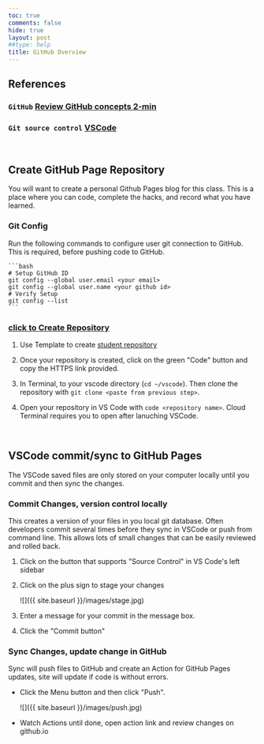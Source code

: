 ```yaml
---
toc: true
comments: false
hide: true
layout: post
##type: help
title: GitHub Overview
---
```


## References

### `GitHub` [Review GitHub concepts 2-min](https://www.youtube.com/watch?v=phGdqJB6ep0)

### `Git source control` [VSCode](https://code.visualstudio.com/docs/sourcecontrol/overview)
<br>

## Create GitHub Page Repository
You will want to create a personal Github Pages blog for this class. This is a place where you can code, complete the hacks, and record what you have learned. 

### Git Config
Run the following commands to configure user git connection to GitHub.  This is required,  before pushing code to GitHub.

    ```bash
    # Setup GitHub ID
    git config --global user.email <your email>
    git config --global user.name <your github id>
    # Verify Setup
    git config --list
    ```

### [click to Create Repository](https://docs.github.com/en/repositories/creating-and-managing-repositories/creating-a-repository-from-a-template)

1. Use Template to create [student repository](https://github.com/nighthawkcoders/student) 

2. Once your repository is created, click on the green "Code" button and copy the HTTPS link provided.

3. In Terminal, to your vscode directory (`cd ~/vscode`). Then clone the repository with `git clone <paste from previous step>`.

4. Open your repository in VS Code with `code <repository name>`. Cloud Terminal requires you to open after lanuching VSCode.
<br>

## VSCode commit/sync to GitHub Pages
The VSCode saved files are only stored on your computer locally until you commit and then sync the changes.

### Commit Changes, version control locally
This creates a version of your files in you local git database.  Often developers commit several times before they sync in VSCode or push from command line.  This allows lots of small changes that can be easily reviewed and rolled back.

1. Click on the button that supports "Source Control" in VS Code's left sidebar

2. Click on the plus sign to stage your changes

    ![]({{ site.baseurl }}/images/stage.jpg)

3. Enter a message for your commit in the message box.

4. Click the "Commit button"


### Sync Changes, update change in GitHub
Sync will push files to GitHub and create an Action for GitHub Pages updates, site will update if code is without errors. 

- Click the Menu button and then click "Push".

    ![]({{ site.baseurl }}/images/push.jpg)

- Watch Actions until done, open action link and review changes on github.io

